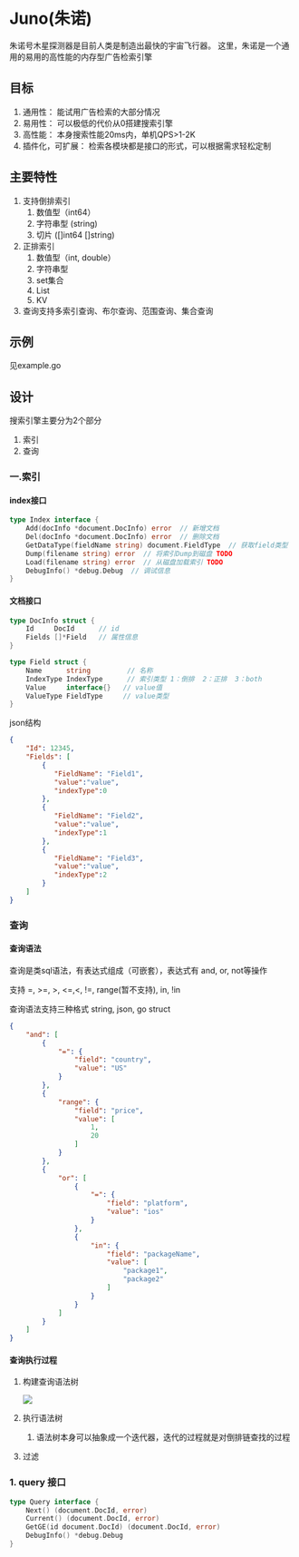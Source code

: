 # Juno(朱诺)
朱诺号木星探测器是目前人类是制造出最快的宇宙飞行器。
这里，朱诺是一个通用的易用的高性能的内存型广告检索引擎

## 目标

1. 通用性： 能试用广告检索的大部分情况
2. 易用性： 可以极低的代价从0搭建搜索引擎
3. 高性能： 本身搜索性能20ms内，单机QPS>1-2K
4. 插件化，可扩展： 检索各模块都是接口的形式，可以根据需求轻松定制

## 主要特性

1. 支持倒排索引
   1. 数值型（int64）
   2. 字符串型 (string)
   3. 切片 ([]int64 []string)
2. 正排索引
   1. 数值型（int, double）
   2. 字符串型
   3. set集合
   4. List
   5. KV
3. 查询支持多索引查询、布尔查询、范围查询、集合查询

## 示例
见example.go

## 设计

搜索引擎主要分为2个部分

1. 索引
2. 查询

### 一.索引

#### index接口
```go
type Index interface {
    Add(docInfo *document.DocInfo) error  // 新增文档 
    Del(docInfo *document.DocInfo) error  // 删除文档 
    GetDataType(fieldName string) document.FieldType  // 获取field类型
    Dump(filename string) error  // 将索引Dump到磁盘 TODO
    Load(filename string) error  // 从磁盘加载索引 TODO
    DebugInfo() *debug.Debug  // 调试信息
}
```

#### 文档接口
```go
type DocInfo struct {
    Id     DocId      // id
    Fields []*Field   // 属性信息
}

type Field struct {
    Name      string         // 名称
    IndexType IndexType      // 索引类型 1：倒排  2：正排  3：both
    Value     interface{}   // value值
    ValueType FieldType     // value类型
}

```

json结构
```json
{
    "Id": 12345,
    "Fields": [
        {
           "FieldName": "Field1",
           "value":"value",
           "indexType":0
        },
        {
           "FieldName": "Field2",
           "value":"value",
           "indexType":1
        },
        {
           "FieldName": "Field3",
           "value":"value",
           "indexType":2
        }
    ]
}
```

### 查询

#### 查询语法

查询是类sql语法，有表达式组成（可嵌套），表达式有 and, or, not等操作

支持 =, >=, >, <=,<, !=, range(暂不支持), in, !in

查询语法支持三种格式  string,  json, go struct

```json
{
    "and": [
        {
            "=": {
                "field": "country",
                "value": "US"
            }
        },
        {
            "range": {
                "field": "price",
                "value": [
                    1,
                    20
                ]
            }
        },
        {
            "or": [
                {
                    "=": {
                        "field": "platform",
                        "value": "ios"
                    }
                },
                {
                    "in": {
                        "field": "packageName",
                        "value": [
                            "package1",
                            "package2"
                        ]
                    }
                }
            ]
        }
    ]
}
```

#### 查询执行过程

1. 构建查询语法树

   ![](pic/search_tree.png)

2. 执行语法树

   1. 语法树本身可以抽象成一个迭代器，迭代的过程就是对倒排链查找的过程

3. 过滤

### 1. query 接口

```go
type Query interface {
    Next() (document.DocId, error)                   
    Current() (document.DocId, error)
    GetGE(id document.DocId) (document.DocId, error)
    DebugInfo() *debug.Debug
}
```